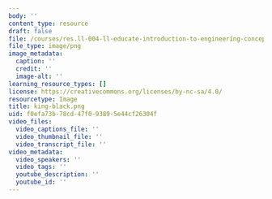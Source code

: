 ```yaml
---
body: ''
content_type: resource
draft: false
file: /courses/res.ll-004-ll-educate-introduction-to-engineering-concepts-spring-2022/king-black.png
file_type: image/png
image_metadata:
  caption: ''
  credit: ''
  image-alt: ''
learning_resource_types: []
license: https://creativecommons.org/licenses/by-nc-sa/4.0/
resourcetype: Image
title: king-black.png
uid: f0efa73b-78cd-47f0-9389-5e44cf26304f
video_files:
  video_captions_file: ''
  video_thumbnail_file: ''
  video_transcript_file: ''
video_metadata:
  video_speakers: ''
  video_tags: ''
  youtube_description: ''
  youtube_id: ''
---
```

